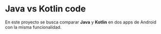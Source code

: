 Java vs Kotlin code  
===================

En este proyecto se busca comparar **Java** y **Kotlin** en dos apps de Android con la misma funcionalidad.
